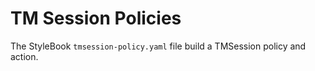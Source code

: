 # TM Session Policies #

The StyleBook `tmsession-policy.yaml` file build a TMSession policy and action.
